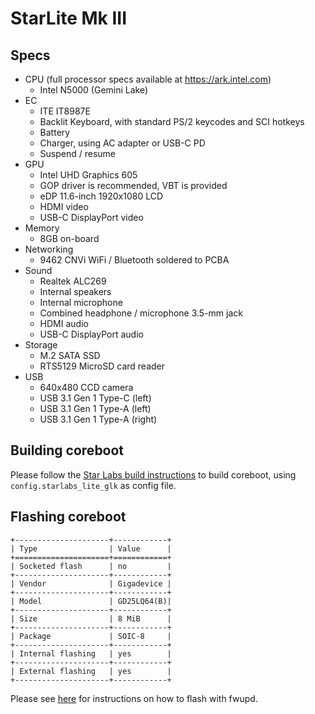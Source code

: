 # StarLite Mk III

## Specs
- CPU (full processor specs available at https://ark.intel.com)
    - Intel N5000 (Gemini Lake)
- EC
    - ITE IT8987E
    - Backlit Keyboard, with standard PS/2 keycodes and SCI hotkeys
    - Battery
    - Charger, using AC adapter or USB-C PD
    - Suspend / resume
- GPU
    - Intel UHD Graphics 605
    - GOP driver is recommended, VBT is provided
    - eDP 11.6-inch 1920x1080 LCD
    - HDMI video
    - USB-C DisplayPort video
- Memory
    - 8GB on-board
- Networking
    - 9462 CNVi WiFi / Bluetooth soldered to PCBA
- Sound
    - Realtek ALC269
    - Internal speakers
    - Internal microphone
    - Combined headphone / microphone 3.5-mm jack
    - HDMI audio
    - USB-C DisplayPort audio
- Storage
    - M.2 SATA SSD
    - RTS5129 MicroSD card reader
- USB
    - 640x480 CCD camera
    - USB 3.1 Gen 1 Type-C (left)
    - USB 3.1 Gen 1 Type-A (left)
    - USB 3.1 Gen 1 Type-A (right)

## Building coreboot

Please follow the [Star Labs build instructions](../common/building.md) to build coreboot, using `config.starlabs_lite_glk` as config file.

## Flashing coreboot

```eval_rst
+---------------------+------------+
| Type                | Value      |
+=====================+============+
| Socketed flash      | no         |
+---------------------+------------+
| Vendor              | Gigadevice |
+---------------------+------------+
| Model               | GD25LQ64(B)|
+---------------------+------------+
| Size                | 8 MiB      |
+---------------------+------------+
| Package             | SOIC-8     |
+---------------------+------------+
| Internal flashing   | yes        |
+---------------------+------------+
| External flashing   | yes        |
+---------------------+------------+
```

Please see [here](../common/flashing.md) for instructions on how to flash with fwupd.
